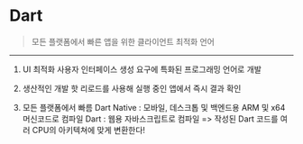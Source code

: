 # Dart

> 모든 플랫폼에서 빠른 앱을 위한 클라이언트 최적화 언어

---

1. UI 최적화
   사용자 인터페이스 생성 요구에 특화된 프로그래밍 언어로 개발

2. 생산적인 개발
   핫 리로드를 사용해 실행 중인 앱에서 즉시 결과 확인

3. 모든 플랫폼에서 빠름
   Dart Native : 모바일, 데스크톱 및 백엔드용 ARM 및 x64 머신코드로 컴파일
   Dart : 웹용 자바스크립트로 컴파일
   => 작성된 Dart 코드를 여러 CPU의 아키텍쳐에 맞게 변환한다!

